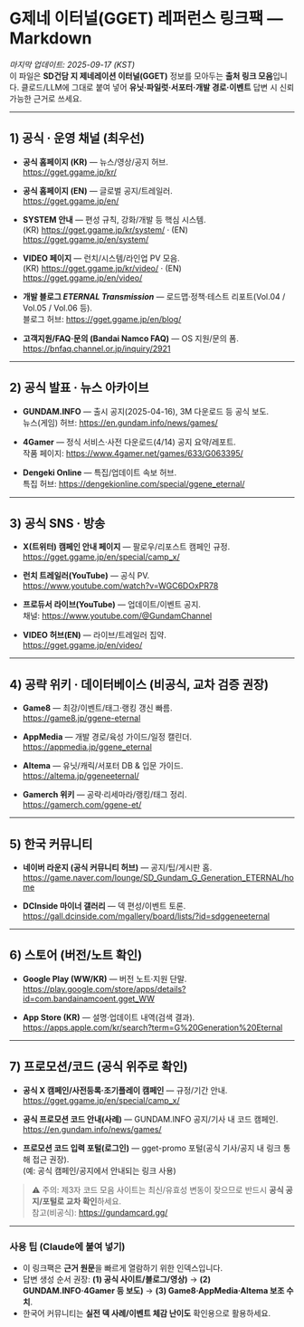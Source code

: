 # G제네 이터널(GGET) 레퍼런스 링크팩 — Markdown

_마지막 업데이트: 2025-09-17 (KST)_  
이 파일은 **SD건담 지 제네레이션 이터널(GGET)** 정보를 모아두는 **출처 링크 모음**입니다. 클로드/LLM에 그대로 붙여 넣어 **유닛·파일럿·서포터·개발 경로·이벤트** 답변 시 신뢰 가능한 근거로 쓰세요.

---

## 1) 공식 · 운영 채널 (최우선)

- **공식 홈페이지 (KR)** — 뉴스/영상/공지 허브.  
  <https://gget.ggame.jp/kr/>

- **공식 홈페이지 (EN)** — 글로벌 공지/트레일러.  
  <https://gget.ggame.jp/en/>

- **SYSTEM 안내** — 편성 규칙, 강화/개발 등 핵심 시스템.  
  (KR) <https://gget.ggame.jp/kr/system/> · (EN) <https://gget.ggame.jp/en/system/>

- **VIDEO 페이지** — 런치/시스템/라인업 PV 모음.  
  (KR) <https://gget.ggame.jp/kr/video/> · (EN) <https://gget.ggame.jp/en/video/>

- **개발 블로그 _ETERNAL Transmission_** — 로드맵·정책·테스트 리포트(Vol.04 / Vol.05 / Vol.06 등).  
  블로그 허브: <https://gget.ggame.jp/en/blog/>

- **고객지원/FAQ·문의 (Bandai Namco FAQ)** — OS 지원/문의 폼.  
  <https://bnfaq.channel.or.jp/inquiry/2921>

---

## 2) 공식 발표 · 뉴스 아카이브

- **GUNDAM.INFO** — 출시 공지(2025-04-16), 3M 다운로드 등 공식 보도.  
  뉴스(게임) 허브: <https://en.gundam.info/news/games/>

- **4Gamer** — 정식 서비스·사전 다운로드(4/14) 공지 요약/레포트.  
  작품 페이지: <https://www.4gamer.net/games/633/G063395/>

- **Dengeki Online** — 특집/업데이트 속보 허브.  
  특집 허브: <https://dengekionline.com/special/ggene_eternal/>

---

## 3) 공식 SNS · 방송

- **X(트위터) 캠페인 안내 페이지** — 팔로우/리포스트 캠페인 규정.  
  <https://gget.ggame.jp/en/special/camp_x/>

- **런치 트레일러(YouTube)** — 공식 PV.  
  <https://www.youtube.com/watch?v=WGC6DOxPR78>

- **프로듀서 라이브(YouTube)** — 업데이트/이벤트 공지.  
  채널: <https://www.youtube.com/@GundamChannel>

- **VIDEO 허브(EN)** — 라이브/트레일러 집약.  
  <https://gget.ggame.jp/en/video/>

---

## 4) 공략 위키 · 데이터베이스 (비공식, 교차 검증 권장)

- **Game8** — 최강/이벤트/태그·랭킹 갱신 빠름.  
  <https://game8.jp/ggene-eternal>

- **AppMedia** — 개발 경로/육성 가이드/일정 캘린더.  
  <https://appmedia.jp/ggene_eternal>

- **Altema** — 유닛/캐릭/서포터 DB & 입문 가이드.  
  <https://altema.jp/ggeneeternal/>

- **Gamerch 위키** — 공략·리세마라/랭킹/태그 정리.  
  <https://gamerch.com/ggene-et/>

---

## 5) 한국 커뮤니티

- **네이버 라운지 (공식 커뮤니티 허브)** — 공지/팁/게시판 홈.  
  <https://game.naver.com/lounge/SD_Gundam_G_Generation_ETERNAL/home>

- **DCInside 마이너 갤러리** — 덱 편성/이벤트 토론.  
  <https://gall.dcinside.com/mgallery/board/lists/?id=sdggeneeternal>

---

## 6) 스토어 (버전/노트 확인)

- **Google Play (WW/KR)** — 버전 노트·지원 단말.  
  <https://play.google.com/store/apps/details?id=com.bandainamcoent.gget_WW>

- **App Store (KR)** — 설명·업데이트 내역(검색 결과).  
  <https://apps.apple.com/kr/search?term=G%20Generation%20Eternal>

---

## 7) 프로모션/코드 (공식 위주로 확인)

- **공식 X 캠페인/사전등록·조기플레이 캠페인** — 규정/기간 안내.  
  <https://gget.ggame.jp/en/special/camp_x/>

- **공식 프로모션 코드 안내(사례)** — GUNDAM.INFO 공지/기사 내 코드 캠페인.  
  <https://en.gundam.info/news/games/>

- **프로모션 코드 입력 포털(로그인)** — gget-promo 포털(공식 기사/공지 내 링크 통해 접근 권장).  
  (예: 공식 캠페인/공지에서 안내되는 링크 사용)

> ⚠️ 주의: 제3자 코드 모음 사이트는 최신/유효성 변동이 잦으므로 반드시 **공식 공지/포털로 교차 확인**하세요.  
> 참고(비공식): <https://gundamcard.gg/>

---

### 사용 팁 (Claude에 붙여 넣기)

- 이 링크팩은 **근거 원문**을 빠르게 열람하기 위한 인덱스입니다.
- 답변 생성 순서 권장: **(1) 공식 사이트/블로그/영상)** → **(2) GUNDAM.INFO·4Gamer 등 보도)** → **(3) Game8·AppMedia·Altema 보조 수치**.
- 한국어 커뮤니티는 **실전 덱 사례/이벤트 체감 난이도** 확인용으로 활용하세요.
